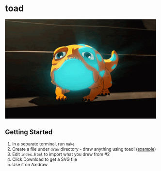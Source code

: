 # toad

![bait](https://github.com/jinnycho/toad/blob/main/assets/bait-smile-dragon-prince-bait.gif)

## Getting Started
1. In a separate terminal, run `make`
2. Create a file under `draw` directory - draw anything using toad! ([example](https://github.com/jinnycho/toad/blob/b01707cf8a0de96eb59d90c9685e8bc1600290dd/drawings/drawing-00.js))
3. Edit `index.html` to import what you drew from #2
4. Click Download to get a SVG file
5. Use it on Axidraw